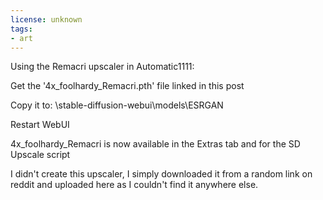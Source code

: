 ```yaml
---
license: unknown
tags:
- art
---
```

Using the Remacri upscaler in Automatic1111:

Get the '4x_foolhardy_Remacri.pth' file linked in this post

Copy it to: \stable-diffusion-webui\models\ESRGAN

Restart WebUI

4x_foolhardy_Remacri is now available in the Extras tab and for the SD Upscale script

I didn't create this upscaler, I simply downloaded it from a random link on reddit and uploaded here as I couldn't find it anywhere else.
